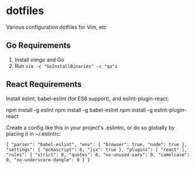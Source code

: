 # dotfiles
Various configuration dotfiles for Vim, etc

## Go Requirements
1. Install vimgo  and Go
2. Run `vim -c "GoInstallBinaries" -c "qa"i`


## React Requirements
Install eslint, babel-eslint (for ES6 support), and eslint-plugin-react:

npm install -g eslint
npm install -g babel-eslint
npm install -g eslint-plugin-react

Create a config like this in your project's .eslintrc, or do so globally by placing it in ~/.eslintrc:

`
{
    "parser": "babel-eslint",
    "env": {
        "browser": true,
        "node": true
    },
    "settings": {
        "ecmascript": 6,
        "jsx": true
    },
    "plugins": [
        "react"
    ],
    "rules": {
        "strict": 0,
        "quotes": 0,
        "no-unused-vars": 0,
        "camelcase": 0,
        "no-underscore-dangle": 0
    }
}
`
